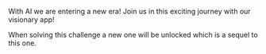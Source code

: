 With AI we are entering a new era! Join us in this exciting journey with our visionary app!

When solving this challenge a new one will be unlocked which is a sequel to this one.
